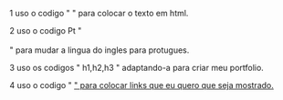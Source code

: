 
1 uso o codigo " <html> " para colocar o texto em html.

2 uso o codigo Pt " <br></br> " para mudar a lingua do ingles para protugues.

3 uso os codigos " h1,h2,h3 " adaptando-a para criar meu portfolio.

4 uso o codigo " <a href="URL"> "  para colocar links que eu quero que seja mostrado.
